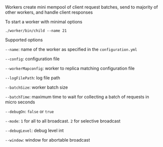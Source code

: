 Workers create mini mempool of client request batches, send to majority of other workers, and handle client responses

To start a worker with minimal options

```./worker/bin/child --name 21```

Supported options

```--name```: name of the worker as specified in the ```configuration.yml``` 

```--config```: configuration file 

```--workerMapconfig```: worker to replica matching configuration file 

```--logFilePath```: log file path 

```--batchSize```: worker batch size 

```--batchTime```: maximum time to wait for collecting a batch of requests in micro seconds 

```--debugOn```: ```false``` or ```true``` 

```--mode```: ```1``` for all to all broadcast. ```2``` for selective broadcast 

```--debugLevel```: debug level int 

```--window```: window for abortable broadcast